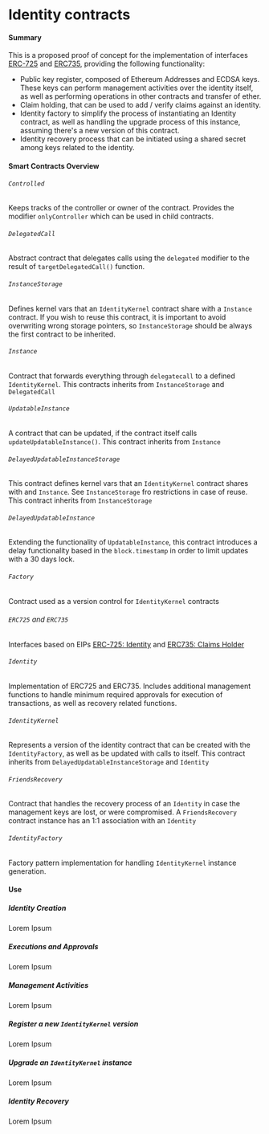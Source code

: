 # Identity contracts

#### Summary
This is a proposed proof of concept for the implementation of interfaces [ERC-725](https://github.com/ethereum/EIPs/issues/725) and [ERC735](https://github.com/ethereum/EIPs/issues/725), providing the following functionality:
- Public key register, composed of Ethereum Addresses and ECDSA keys. These keys can perform management activities over the identity itself, as well as performing operations in other contracts and transfer of ether.
- Claim holding, that can be used to add / verify claims against an identity.
- Identity factory to simplify the process of instantiating an Identity contract, as well as handling the upgrade process of this instance, assuming there's a new version of this contract.
- Identity recovery process that can be initiated using a shared secret among keys related to the identity.

#### Smart Contracts Overview
###### `Controlled`
Keeps tracks of the controller or owner of the contract. Provides the modifier `onlyController` which can be used in child contracts.

###### `DelegatedCall`
Abstract contract that delegates calls using the `delegated` modifier to the result of `targetDelegatedCall()` function.

###### `InstanceStorage`
Defines kernel vars that an `IdentityKernel` contract share with a `Instance` contract. If you wish to reuse this contract, it is important to avoid overwriting wrong storage pointers, so `InstanceStorage` should be always the first contract to be inherited.

###### `Instance`
Contract that forwards everything through `delegatecall` to a defined `IdentityKernel`. This contracts inherits from `InstanceStorage` and `DelegatedCall`

###### `UpdatableInstance`
A contract that can be updated, if the contract itself calls `updateUpdatableInstance()`. This contract inherits from `Instance`

###### `DelayedUpdatableInstanceStorage`
This contract defines kernel vars that an `IdentityKernel` contract shares with and `Instance`. See `InstanceStorage` fro restrictions in case of reuse. This contract inherits from `InstanceStorage`

###### `DelayedUpdatableInstance`
Extending the functionality of `UpdatableInstance`, this contract introduces a delay functionality based in the `block.timestamp` in order to limit updates with a 30 days lock. 

###### `Factory`
Contract used as a version control for `IdentityKernel` contracts

###### `ERC725` and `ERC735`
Interfaces based on EIPs [ERC-725: Identity](https://github.com/ethereum/EIPs/issues/725) and [ERC735: Claims Holder](https://github.com/ethereum/EIPs/issues/725)

###### `Identity`
Implementation of ERC725 and ERC735. Includes additional management functions to handle minimum required approvals for execution of transactions, as well as recovery related functions.

###### `IdentityKernel`
Represents a version of the identity contract that can be created with the `IdentityFactory`, as well as be updated with calls to itself. This contract inherits from `DelayedUpdatableInstanceStorage` and `Identity`

###### `FriendsRecovery`
Contract that handles the recovery process of an `Identity` in case the management keys are lost, or were compromised. A `FriendsRecovery` contract instance has an 1:1 association with an `Identity`

###### `IdentityFactory`
Factory pattern implementation for handling `IdentityKernel` instance generation.

#### Use

##### Identity Creation
Lorem Ipsum

##### Executions and Approvals
Lorem Ipsum

##### Management Activities
Lorem Ipsum

##### Register a new `IdentityKernel` version
Lorem Ipsum

##### Upgrade an `IdentityKernel` instance 
Lorem Ipsum

##### Identity Recovery
Lorem Ipsum



